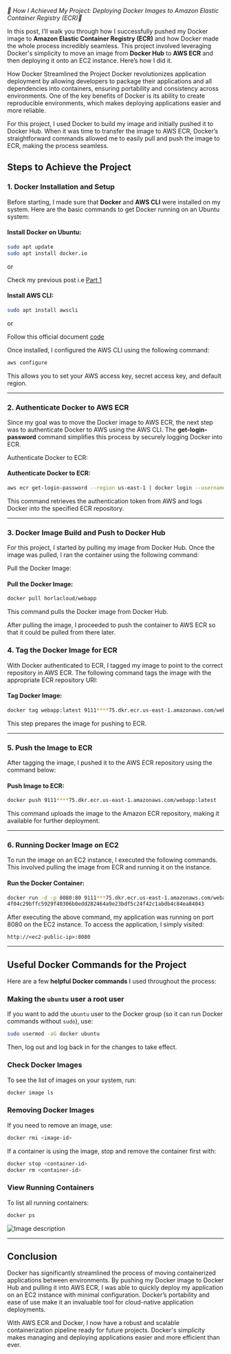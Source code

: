 _🚀 How I Achieved My Project: Deploying Docker Images to Amazon Elastic Container Registry (ECR)🐳_


In this post, I’ll walk you through how I successfully pushed my Docker image to **Amazon Elastic Container Registry (ECR)** and how Docker made the whole process incredibly seamless. This project involved leveraging Docker's simplicity to move an image from **Docker Hub** to **AWS ECR** and then deploying it onto an EC2 instance. Here’s how I did it.

How Docker Streamlined the Project
Docker revolutionizes application deployment by allowing developers to package their applications and all dependencies into containers, ensuring portability and consistency across environments. One of the key benefits of Docker is its ability to create reproducible environments, which makes deploying applications easier and more reliable.

For this project, I used Docker to build my image and initially pushed it to Docker Hub. When it was time to transfer the image to AWS ECR, Docker’s straightforward commands allowed me to easily pull and push the image to ECR, making the process seamless.

## **Steps to Achieve the Project**

### **1. Docker Installation and Setup**

Before starting, I made sure that **Docker** and **AWS CLI** were installed on my system. Here are the basic commands to get Docker running on an Ubuntu system:

#### Install Docker on Ubuntu:
```bash
sudo apt update
sudo apt install docker.io
```

or 

Check my previous post i.e [Part 1](https://dev.to/jamiu_cloud/getting-started-with-docker-from-installation-to-pushing-images-to-docker-hub-4of6)

#### Install AWS CLI:
```bash
sudo apt install awscli
```

or 

Follow this official document [code](https://docs.aws.amazon.com/AmazonECR/latest/userguide/getting-started-cli.html)

Once installed, I configured the AWS CLI using the following command:
```bash
aws configure
```
This allows you to set your AWS access key, secret access key, and default region.

---

### **2. Authenticate Docker to AWS ECR**
Since my goal was to move the Docker image to AWS ECR, the next step was to authenticate Docker to AWS using the AWS CLI. The **get-login-password** command simplifies this process by securely logging Docker into ECR.

Authenticate Docker to ECR:

#### Authenticate Docker to ECR:
```bash
aws ecr get-login-password --region us-east-1 | docker login --username AWS --password-stdin 9111****75.dkr.ecr.us-east-1.amazonaws.com
```

This command retrieves the authentication token from AWS and logs Docker into the specified ECR repository.

---

### **3. Docker Image Build and Push to Docker Hub**
For this project, I started by pulling my image from Docker Hub. Once the image was pulled, I ran the container using the following command:

Pull the Docker Image:

#### Pull the Docker Image:

```bash
docker pull horlacloud/webapp
```

This command pulls the Docker image from Docker Hub.

After pulling the image, I proceeded to push the container to AWS ECR so that it could be pulled from there later.


### **4. Tag the Docker Image for ECR**
With Docker authenticated to ECR, I tagged my image to point to the correct repository in AWS ECR. The following command tags the image with the appropriate ECR repository URI:

#### Tag Docker Image:

```bash
docker tag webapp:latest 9111****75.dkr.ecr.us-east-1.amazonaws.com/webapp:latest
```

This step prepares the image for pushing to ECR.

---

### **5. Push the Image to ECR**

After tagging the image, I pushed it to the AWS ECR repository using the command below:

#### Push Image to ECR:

```bash
docker push 9111****75.dkr.ecr.us-east-1.amazonaws.com/webapp:latest
```

This command uploads the image to the Amazon ECR repository, making it available for further deployment.

---

### **6. Running Docker Image on EC2**

To run the image on an EC2 instance, I executed the following commands. This involved pulling the image from ECR and running it on the instance.

#### Run the Docker Container:
```bash
docker run -d -p 8080:80 9111***75.dkr.ecr.us-east-1.amazonaws.com/webapp:latest
4f04c29bffc5929f40306b0edd282464a9e23bdf5c24f42c1abdb4c84ea84043
```

After executing the above command, my application was running on port 8080 on the EC2 instance. To access the application, I simply visited:

```
http://<ec2-public-ip>:8080
```

---

## **Useful Docker Commands for the Project**

Here are a few **helpful Docker commands** I used throughout the process:

### **Making the `ubuntu` user a root user**  
If you want to add the `ubuntu` user to the Docker group (so it can run Docker commands without `sudo`), use:

```bash
sudo usermod -aG docker ubuntu
```

Then, log out and log back in for the changes to take effect.

### **Check Docker Images**  
To see the list of images on your system, run:
```bash
docker image ls
```

### **Removing Docker Images**  
If you need to remove an image, use:
```bash
docker rmi <image-id>
```

If a container is using the image, stop and remove the container first with:
```bash
docker stop <container-id>
docker rm <container-id>
```

### **View Running Containers**  
To list all running containers:
```bash
docker ps
```


![Image description](https://dev-to-uploads.s3.amazonaws.com/uploads/articles/f0gfimkmqzzaojol97ew.png)



---

## **Conclusion**

Docker has significantly streamlined the process of moving containerized applications between environments. By pushing my Docker image to Docker Hub and pulling it into AWS ECR, I was able to quickly deploy my application on an EC2 instance with minimal configuration. Docker’s portability and ease of use make it an invaluable tool for cloud-native application deployments.

With AWS ECR and Docker, I now have a robust and scalable containerization pipeline ready for future projects. Docker's simplicity makes managing and deploying applications easier and more efficient than ever.

